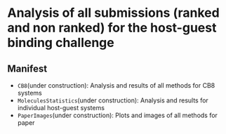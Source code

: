 # Analysis of all submissions (ranked and non ranked) for the host-guest binding challenge

## Manifest

- `CB8`(under construction): Analysis and results of all methods for CB8 systems
- `MoleculesStatistics`(under construction): Analysis and results for individual host-guest systems
- `PaperImages`(under construction): Plots and images of all methods for paper 

